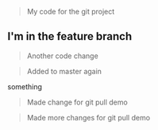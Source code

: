 > My code for the git project

## I'm in the feature branch

> Another code change

> Added to master again

something

> Made change for git pull demo

> Made more changes for git pull demo
